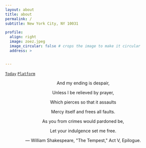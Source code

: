 ```yaml
---
layout: about
title: about
permalink: /
subtitle: New York City, NY 10031

profile:
  align: right
  image: zoez.jpeg
  image_circular: false # crops the image to make it circular
  address: >


---
```


[`Today`](https://brook-smash-1a0.notion.site/Maintenance-43e222f3a13c417b97b777d3f479b9f8?pvs=4) [`Platform`](https://brook-smash-1a0.notion.site/b5219ebfc9994963ab06013b655a88e9?pvs=4)

<div align="center">
  
  <p>And my ending is despair,</p>

  <p>Unless I be relieved by prayer,</p>

  <p>Which pierces so that it assaults</p>

  <p>Mercy itself and frees all faults.</p>

  <p>As you from crimes would pardoned be,</p>

  <p>Let your indulgence set me free.</p>

  <p>— William Shakespeare, "The Tempest," Act V, Epilogue.</p>
 
</div>

